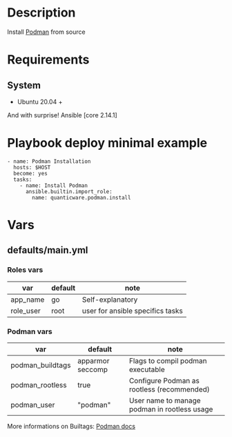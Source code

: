 # Description
Install [Podman](https://podman.io) from source

# Requirements

## System
* Ubuntu 20.04 +

And with surprise! Ansible [core 2.14.1]


# Playbook deploy minimal example

```
- name: Podman Installation
  hosts: $HOST
  become: yes
  tasks:
    - name: Install Podman
      ansible.builtin.import_role:
        name: quanticware.podman.install
```

# Vars

## defaults/main.yml

### Roles vars

| var | default | note |
| --- | --- | --- |
| app\_name | go | Self-explanatory |
| role\_user | root | user for ansible specifics tasks |

### Podman vars
| var | default | note |
| --- | --- | --- |
| podman\_buildtags | apparmor seccomp | Flags to compil podman executable |
| podman_rootless |  true | Configure Podman as rootless (recommended) |
| podman_user | "podman" | User name to manage podman in rootless usage |

More informations on Builtags: [Podman docs](https://podman.io/getting-started/installation)
